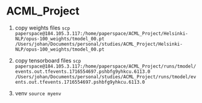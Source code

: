 # ACML_Project

1. copy weights files `scp paperspace@184.105.3.117:/home/paperspace/ACML_Project/Helsinki-NLP/opus-100_weights/tmodel_00.pt /Users/johan/Documents/personal/studies/ACML_Project/Helsinki-NLP/opus-100_weights/tmodel_00.pt`

2. copy tensorboard files `scp paperspace@184.105.3.117:/home/paperspace/ACML_Project/runs/tmodel/events.out.tfevents.1716554697.pshbfg9yhkcu.6113.0 /Users/johan/Documents/personal/studies/ACML_Project/runs/tmodel/events.out.tfevents.1716554697.pshbfg9yhkcu.6113.0`

3. venv `source myenv`
